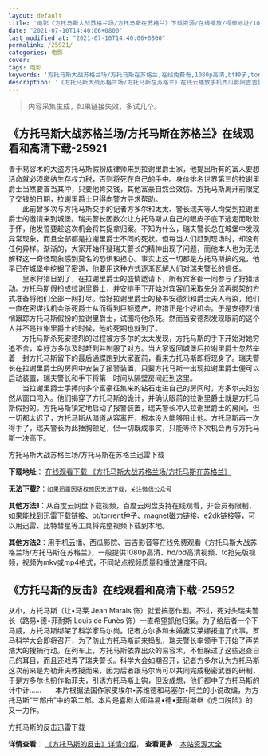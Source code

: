 ```yaml
---
layout: default
title: '电影《方托马斯大战苏格兰场/方托马斯在苏格兰》下载资源/在线播放/视频地址/1080p/高清/蓝光'
date: "2021-07-10T14:40:06+0800"
last_modified_at: "2021-07-10T14:40:06+0800"
permalink: /25921/
categories: 电影
cover:
tags: 电影
keywords: '方托马斯大战苏格兰场/方托马斯在苏格兰,在线免费看,1080p高清,bt种子,torrent,百度云盘,magnet,磁力链,迅雷下载资源'
description: '《方托马斯大战苏格兰场/方托马斯在苏格兰》在线云播放手机西瓜影院吉吉影音免费看，1080p高清bd/hd未删减完整版和tc抢先枪版，mkv/mp4格式，附带bt/torrent种子、magnet/磁力链、百度云盘、网盘资源迅雷下载链接'
---
```


>内容采集生成，如果链接失效，多试几个。


## 《方托马斯大战苏格兰场/方托马斯在苏格兰》在线观看和高清下载-25921

善于易容术的大盗方托马斯假扮成律师来到拉谢里爵士家，他提出所有的富人要想活命就必须缴纳生存权力税，否则将死在自己的手中。身价排名世界第三的拉谢里爵士当然要首当其冲，只要他肯交钱，其他富豪自然会效仿。方托马斯离开前限定了交钱的日期，拉谢里爵士只得向警方寻求帮助。<br />　　此前曾多次与方托马斯交手的记者方多尔和太太、警长瑞夫等人均受到拉谢里爵士的邀请来到城堡。瑞夫警长因数次让方托马斯从自己的眼皮子底下逃走而耿耿于怀，他发誓要趁这次机会将其捉拿归案。不知为什么，瑞夫警长总在城堡中发现异常现象，而且全部都是拉谢里爵士不同的死状。但每当人们赶到现场时，却没有任何异样。渐渐的，大家开始怀疑瑞夫警长的精神出现了问题，而他本人也为无法解释这一奇怪现象感到莫名的恐惧和担心。事实上这一切都是方托马斯搞的鬼，他早已在城堡中挖掘了密道，他要用这种方式逐渐瓦解人们对瑞夫警长的信任。<br />　　皇家狩猎日到了，在拉谢里爵士的盛情邀请下，所有宾客都一同参与了狩猎活动。方托马斯假扮成拉谢里爵士，并安排手下开始对宾客们采取先分流再绑架的方式准备将他们全部一网打尽。恰好拉谢里爵士的秘书安德烈和爵士夫人有染，他们一直在密谋找机会杀死爵士从而得到巨额遗产，狩猎正是个好机会。于是安德烈悄悄跟踪方托马斯假扮的拉谢里爵士，试图将他杀死。然而当安德烈发现眼前的这个人并不是拉谢里爵士的时候，他的死期也就到了。<br />　　方托马斯杀死安德烈的过程被方多尔的太太发现，方托马斯的手下开始对她穷追不舍，幸好方多尔及时赶到并制服了对方。当大家返回城堡后拉谢里爵士忽然举着一封方托马斯留下的最后通牒跑到大家面前，看来方托马斯即将现身了。瑞夫警长在拉谢里爵士的房间中安装了报警装置，只要方托马斯一出现拉谢里爵士便可以启动装置，瑞夫警长和手下将第一时间从隔壁房间赶到这里。<br />　　当拉谢里爵士手捧向多个富豪征集来的钻石走进自己的房间时，方多尔夫妇忽然从窗口闯入。他们揭穿了方托马斯的诡计，并确认眼前的拉谢里爵士就是方托马斯假扮的。方托马斯镇定地启动了报警装置，瑞夫警长冲入拉谢里爵士的房间，但一切都太迟了，方托马斯从暗道从容离开，根本没人能够阻止他。方托马斯再一次得手了，瑞夫警长为此捶胸顿足，但一切既成事实，只能等待下次机会再与方托马斯一决高下。</p>


方托马斯大战苏格兰场/方托马斯在苏格兰迅雷下载

**下载地址**： [在线观看下载 《方托马斯大战苏格兰场/方托马斯在苏格兰》](https://www.993dy.com//vod-detail-id-22218.html) 


**无法下载?**：`如果迅雷因版权原因无法下载，关注微信公众号 `

**其他方法1**：从百度云网盘下载视频，百度云网盘支持在线观看，非会员有限制，如果能找到迅雷下载链接、bt/torrent种子、magnet磁力链接、e2dk链接等，可以用迅雷、比特彗星等工具将完整视频下载到本地。

**其他方法2**：用手机云播、西瓜影院、吉吉影音等在线免费观看《方托马斯大战苏格兰场/方托马斯在苏格兰》，一般提供1080p高清、hd/bd高清视频、tc抢先版视频，视频为mkv或mp4格式，不同站点视频质量和播放速度不同。


## 《方托马斯的反击》在线观看和高清下载-25952

从小，方托马斯（让&bull;马莱 Jean Marais 饰）就爱搞恶作剧。不过，死对头瑞夫警长（路易•德&bull;菲耐斯 Louis de Funès 饰）一直希望抓他归案。为了给后者一个下马威，方托马斯绑架了科学家马尔尚。记者方尔多和未婚妻艾莱娜报道了此事。罗马科学大会即将召开，为了防止方托马斯前来捣乱，瑞夫警长率领手下开始了声势浩大的搜捕行动。在列车上，方托马斯依靠出众的易容术，不但躲过了这些追查自己的耳目，而且还戏弄了瑞夫警长。科学大会如期召开，记者方多尔认为方托马斯这次前来是为勒菲夫教授而来，因为后者跟马尔尚可以共同完成秘密武器的研制，于是方多尔也扮作勒菲夫，引诱方托马斯上钩，但没成想，他们都中了方托马斯的计中计……　　本片根据法国作家皮埃尔&bull;苏维德和马塞尔&bull;阿兰的小说改编，为方托马斯&ldquo;三部曲&rdquo;中的第二部。本片是喜剧大师路易•德&bull;菲耐斯继《虎口脱险》的又一力作。</p>


方托马斯的反击迅雷下载

**详情查看**： [《方托马斯的反击》详情介绍](/movie/25952/)， **查看更多**：[本站资源大全](/movie/t/all/)

